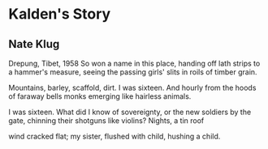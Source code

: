 # Kalden's Story
## Nate Klug
Drepung, Tibet, 1958
So won a name in this place,
handing off lath strips to a hammer's
measure, seeing the passing girls' slits
in roils of timber grain.

Mountains, barley, scaffold,
dirt. I was sixteen. And hourly
from the hoods of faraway bells
monks emerging like hairless animals.

I was sixteen. What did I know
of sovereignty, or the new soldiers
by the gate, chinning their shotguns
like violins? Nights, a tin roof

wind cracked flat; my sister,
flushed with child, hushing a child.
